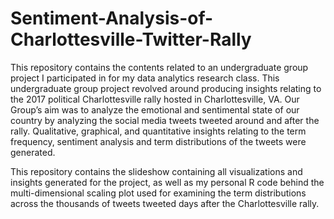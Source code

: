 # Sentiment-Analysis-of-Charlottesville-Twitter-Rally

This repository contains the contents related to an undergraduate group project I participated in for my data analytics research class. This undergraduate group project revolved around producing insights relating to the 2017 political Charlottesville rally hosted in Charlottesville, VA. Our Group’s aim was to analyze the emotional and sentimental state of our country by analyzing the social media tweets tweeted around and after the rally. Qualitative, graphical, and quantitative insights relating to the term frequency, sentiment analysis and term distributions of the tweets were generated. 

This repository contains the slideshow containing all visualizations and insights generated for the project, as well as my personal R code behind the multi-dimensional scaling plot used for examining the term distributions across the thousands of tweets tweeted days after the Charlottesville rally.
